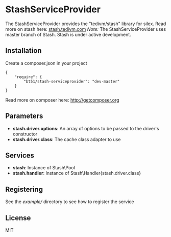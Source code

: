 StashServiceProvider
================

The StashServiceProvider provides the "tedivm/stash" library for silex.
Read more on stash here: [stash.tedivm.com](http://stash.tedivm.com)
*Note:* The StashServiceProvider uses master branch of Stash.
Stash is under active development.

Installation
------------

Create a composer.json in your project

    {
        "require": {
            "bt51/stash-serviceprovider": "dev-master"
        }
    }

Read more on composer here: http://getcomposer.org

Parameters
----------

* **stash.driver.options**: An array of options to be passed to the driver's constructor
* **stash.driver.class**: The cache class adapter to use

Services
--------

* **stash**: Instance of Stash\Pool
* **stash.handler**: Instance of Stash\Handler\{stash.driver.class}

Registering
----------

See the *example/* directory to see how to register the service

License
-------

MIT
